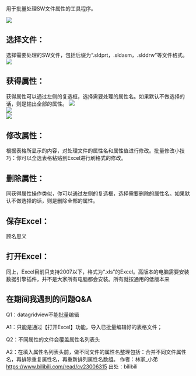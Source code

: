 用于批量处理SW文件属性的工具程序。

<img src="https://i0.hdslb.com/bfs/article/cbb945a56b49f8c1775cdb99adc9b7f73ac882b9.png@765w_368h_progressive.webp"><br>

## 选择文件：
选择需要处理的SW文件，包括后缀为“.sldprt，.sldasm，.slddrw”等文件格式。
<img src="https://i0.hdslb.com/bfs/article/cbb945a56b49f8c1775cdb99adc9b7f73ac882b9.png@765w_368h_progressive.webp"><br>

## 获得属性：
获得属性可以通过左侧的复选框，选择需要处理的属性名。如果默认不做选择的话，则是输出全部的属性。
<img src="https://i0.hdslb.com/bfs/article/636b82cd180f5077e076ed73ef4c93d2478a6a4a.png@942w_491h_progressive.webp"><br>
<img src="https://i0.hdslb.com/bfs/article/eeed25acd1ac7ba1510bbec3bf7dc7b327c3aee6.png@942w_494h_progressive.webp"><br>
<img src="https://i0.hdslb.com/bfs/article/896b8a9d9e97da5dda313d88f8fc45d3dab97cb4.png@942w_495h_progressive.webp"><br>
## 修改属性：
根据表格所显示的内容，对处理文件的属性名和属性值进行修改。批量修改小技巧：你可以全选表格粘贴到Excel进行刷格式的修改。

## 删除属性：
同获得属性操作类似，你可以通过左侧的复选框，选择需要删除的属性名。如果默认不做选择的话，则是删除全部的属性。


## 保存Excel：
顾名思义

## 打开Excel：
同上，Excel目前只支持2007以下，格式为“.xls”的Excel。高版本的电脑需要安装数据引擎插件，并不是大家所有电脑都会安装。所有就按通用的低版本来



## 在期间我遇到的问题Q&A
Q1：datagridview不能批量编辑

A1：只能是通过【打开Excel】功能，导入已批量编辑好的表格文件；

Q2：不同属性的文件会覆盖属性名列表头

A2：在填入属性名列表头前，做不同文件的属性名整理包括：合并不同文件属性名，再排除重复属性名，再重新排列属性名数组。 作者：林家_小弟 https://www.bilibili.com/read/cv23006315 出处：bilibili
